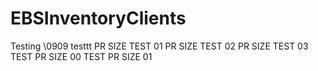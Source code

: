 # EBSInventoryClients

Testing \0909
testtt
PR SIZE TEST 01
PR SIZE TEST 02
PR SIZE TEST 03
TEST PR SIZE 00
TEST PR SIZE 01
